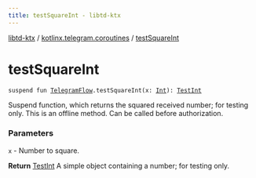 ```yaml
---
title: testSquareInt - libtd-ktx
---
```


[libtd-ktx](../index.html) / [kotlinx.telegram.coroutines](index.html) / [testSquareInt](./test-square-int.html)

# testSquareInt

`suspend fun `[`TelegramFlow`](../kotlinx.telegram.core/-telegram-flow/index.html)`.testSquareInt(x: `[`Int`](https://kotlinlang.org/api/latest/jvm/stdlib/kotlin/-int/index.html)`): `[`TestInt`](https://tdlibx.github.io/td/docs/org/drinkless/td/libcore/telegram/TdApi.TestInt.html)

Suspend function, which returns the squared received number; for testing only. This is an offline
method. Can be called before authorization.

### Parameters

`x` - Number to square.

**Return**
[TestInt](https://tdlibx.github.io/td/docs/org/drinkless/td/libcore/telegram/TdApi.TestInt.html) A simple object containing a number; for testing only.


